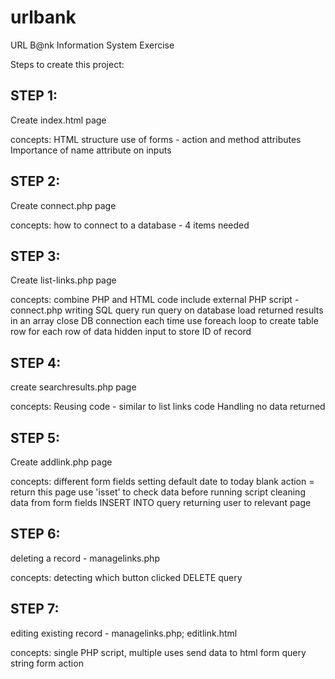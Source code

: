 # urlbank
URL B@nk Information System Exercise

Steps to create this project:

## STEP 1:
Create index.html page

concepts:
HTML structure
use of forms - action and method attributes
Importance of name attribute on inputs


## STEP 2:
Create connect.php page

concepts:
how to connect to a database - 4 items needed


## STEP 3:
Create list-links.php page

concepts:
combine PHP and HTML code
include external PHP script - connect.php
writing SQL query
run query on database
load returned results in an array
close DB connection each time
use foreach loop to create table row for each row of data
hidden input to store ID of record


## STEP 4:
create searchresults.php page

concepts:
Reusing code - similar to list links code
Handling no data returned


## STEP 5:
Create addlink.php page

concepts:
different form fields
setting default date to today
blank action = return this page
use 'isset' to check data before running script
cleaning data from form fields
INSERT INTO query
returning user to relevant page

## STEP 6:
deleting a record - managelinks.php

concepts:
detecting which button clicked
DELETE query


## STEP 7:
editing existing record - managelinks.php; editlink.html

concepts:
single PHP script, multiple uses
send data to html form
query string form action
